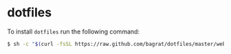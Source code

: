 # dotfiles

To install `dotfiles` run the following command:

```bash
$ sh -c "$(curl -fsSL https://raw.github.com/bagrat/dotfiles/master/web.sh)"
```
